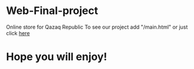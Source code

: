 # Web-Final-project
Online store for Qazaq Republic
To see our project add "/main.html" or just click [here](https://mango-satanova.github.io/Web-Final-project/main.html)

# Hope you will enjoy!

